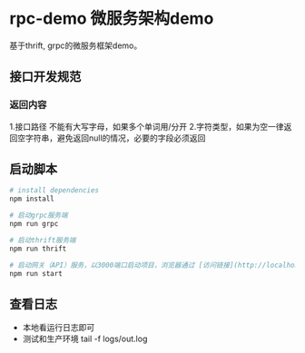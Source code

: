 # rpc-demo 微服务架构demo
基于thrift, grpc的微服务框架demo。

## 接口开发规范
### 返回内容
1.接口路径 不能有大写字母，如果多个单词用/分开
2.字符类型，如果为空一律返回空字符串，避免返回null的情况，必要的字段必须返回


## 启动脚本

``` bash
# install dependencies
npm install

# 启动grpc服务端
npm run grpc

# 启动thrift服务端
npm run thrift

# 启动网关（API）服务，以3000端口启动项目，浏览器通过 [访问链接](http://localhost:3000) 访问
npm run start
```

## 查看日志
* 本地看运行日志即可
* 测试和生产环境  tail -f logs/out.log
